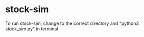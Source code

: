 # stock-sim

To run stock-sim, change to the correct directory and "python3 stock_sim.py" in terminal
